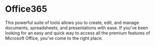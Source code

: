 # Office365
This powerful suite of tools allows you to create, edit, and manage documents, spreadsheets, and presentations with ease. If you've been looking for an easy and quick way to access all the premium features of Microsoft Office, you've come to the right place.
